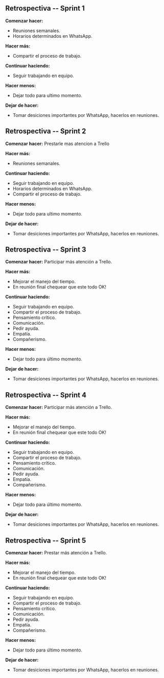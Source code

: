 ## Retrospectiva -- Sprint 1
**Comenzar hacer:**
- Reuniones semanales. 
- Horarios determinados en WhatsApp.

**Hacer más:**
- Compartir el proceso de trabajo.

**Continuar haciendo:**
- Seguir trabajando en equipo.

**Hacer menos:**
- Dejar todo para ultimo momento.

**Dejar de hacer:**
- Tomar desiciones importantes por WhatsApp, hacerlos en reuniones.


## Retrospectiva -- Sprint 2
**Comenzar hacer:**
Prestarle mas atencion a Trello 


**Hacer más:**
- Reuniones semanales. 

**Continuar haciendo:**
- Seguir trabajando en equipo.
- Horarios determinados en WhatsApp.
- Compartir el proceso de trabajo.

**Hacer menos:**
- Dejar todo para ultimo momento.

**Dejar de hacer:**
- Tomar desiciones importantes por WhatsApp, hacerlos en reuniones.


## Retrospectiva -- Sprint 3
**Comenzar hacer:**
Participar más atención a Trello.


**Hacer más:**
- Mejorar el manejo del tiempo.
- En reunión final chequear que este todo OK!

**Continuar haciendo:**
- Seguir trabajando en equipo.
- Compartir el proceso de trabajo.
- Pensamiento crítico.
- Comunicación.
- Pedir ayuda.
- Empatía.
- Compañerismo.

**Hacer menos:**
- Dejar todo para último momento.

**Dejar de hacer:**
- Tomar desiciones importantes por WhatsApp, hacerlos en reuniones.

## Retrospectiva -- Sprint   4
**Comenzar hacer:**
Participar más atención a Trello.


**Hacer más:**
- Mejorar el manejo del tiempo.
- En reunión final chequear que este todo OK!

**Continuar haciendo:**
- Seguir trabajando en equipo.
- Compartir el proceso de trabajo.
- Pensamiento crítico.
- Comunicación.
- Pedir ayuda.
- Empatía.
- Compañerismo.

**Hacer menos:**
- Dejar todo para último momento.

**Dejar de hacer:**
- Tomar desiciones importantes por WhatsApp, hacerlos en reuniones.


## Retrospectiva -- Sprint   5
**Comenzar hacer:**
Prestar más atención a Trello.

**Hacer más:**
- Mejorar el manejo del tiempo.
- En reunión final chequear que este todo OK!

**Continuar haciendo:**
- Seguir trabajando en equipo.
- Compartir el proceso de trabajo.
- Pensamiento crítico.
- Comunicación.
- Pedir ayuda.
- Empatía.
- Compañerismo.

**Hacer menos:**
- Dejar todo para último momento.

**Dejar de hacer:**
- Tomar desiciones importantes por WhatsApp, hacerlos en reuniones.